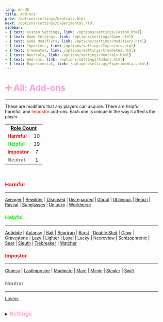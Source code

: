 ```yaml
---
lang: en-US
title: Add-ons
prev: /options/settings/Neutrals.html
next: /options/settings/Experimental.html
sidebar: 
- { text: Custom Settings, link: /options/settings/Custom.html}
- { text: Game Settings, link: /options/settings/Game.html}
- { text: Game Modifiers, link: /options/settings/Modifiers.html}
- { text: Impostors, link: /options/settings/Impostors.html}
- { text: Crewmates, link: /options/settings/Crewmates.html} 
- { text: Neutrals, link: /options/settings/Neutrals.html}
- { text: Add-ons, link: /options/settings/Addons.html}
- { text: Experimental, link: /options/settings/Experimental.html}
---
```


# <font color="#ff9ace">➕ <b>All: Add-ons</b></font> <Badge text="Total: 37" type="tip" vertical="middle"/>
---

These are modifiers that any players can acquire. There are helpful, harmful, and <font color=red>Impostor</font> add-ons. Each one is unique in the way it affects the player.

<table>
<tr >
<td colspan="2" align="center"><b><u>Role Count</u></b></td>
</tr>

<tr>
<td><font color=red><b>Harmful</b></font></td>
<td align="center">10</td>
</tr>

<tr>
<td><font color=#00ff00><b>Helpful</b></font></td>
<td align="center">19</td>
</tr>

<tr>
<td><font color=red><b>Impostor</b></font></td>
<td align="center">7</td>
</tr>
<tr>
<td><font color=#7f8c8d><b>Neutral</b></font></td>
<td align="center">1</td>
</tr>
</table>
<br>

### <font color=#ff0000><b>Harmful</b></font>
---
[Avenger](/options/addons/harmful/Avenger) | [Bewilder](/options/addons/harmful/Bewilder) | [Diseased](/options/addons/harmful/Diseased) | [Disregarded](/options/addons/harmful/Disregarded) | [Ghoul](/options/addons/harmful/Ghoul) | [Oblivious](/options/addons/harmful/Oblivious) | [Reach](/options/addons/helpful/Reach) | [Rascal](/options/addons/harmful/Rascal) | [Sunglasses](/options/addons/harmful/sunglasses) | [Unlucky](/options/addons/harmful/Unlucky) | [Workhorse](/options/addons/harmful/Workhorse)
<br>

### <font color=#00ff00><b>Helpful</b></font>
---
[Antidote](/options/addons/helpful/Antidote) | [Autopsy](/options/addons/helpful/Autopsy) | [Bait](/options/addons/helpful/Bait) | [Beartrap](/options/addons/helpful/Beartrap) | [Burst](/options/addons/helpful/Burst) | [Double Shot](/options/addons/helpful/DoubleShot) | [Glow](/options/addons/helpful/Glow) | [Gravestone](/options/addons/helpful/Gravestone) | [Lazy](/options/addons/helpful/Lazy) | [Lighter](/options/addons/helpful/Lighter) | [Loyal](/options/addons/helpful/Loyal) | [Lucky](/options/addons/helpful/Lucky) | [Necroview](/options/addons/helpful/Necroview) | [Schizophrenic](/options/addons/helpful/Schizophrenic) | [Seer](/options/addons/helpful/Seer) | [Sleuth](/options/addons/helpful/Sleuth) | [Tiebreaker](/options/addons/helpful/Tiebreaker) | [Watcher](/options/addons/helpful/Watcher)
<br>

### <font color=red><b>Impostor</b></font>
---
[Clumsy](/options/addons/impostor/Clumsy) | [LastImpostor](/options/addons/impostor/LastImpostor) | [Madmate](/options/addons/impostor/Madmate) | [Mare](/options/addons/impostor/Mare) | [Mimic](/options/addons/impostor/Mimic) | [Stealer](/options/addons/impostor/Stealer) | [Swift](/options/addons/impostor/Swift)
<br>

### <font color=#7f8c8d><b>Neutral</b></font>
---
[Lovers](/options/addons/neutral/Lovers)

<br>

<details>
<summary><font color=#ff9ace size='4em'><b>Settings</b></font></summary>
<br>
Below are settings to make the game more balanced based on your lobby's style of gameplay:

* Display Add-Ons next to the role name
  * <font color=green>ON</font>: Add-Ons will be displayed next to players' Roles
  * <font color=red>OFF</font>: Add-Ons will not be displayed next to players' Roles
* Players can have multiple Add-Ons
  * <font color=green>ON</font>: Players can have more than one Add-On (up to 15)
  * <font color=red>OFF</font>: Add-Ons will be handed out as they normally would
* Add Brackets To Add-Ons
  * <font color=green>ON</font>: Brackets will appear around a players’ Add-Ons for a cleaner look
  * <font color=red>OFF</font>: Add-Ons will be displayed as they normally would
</details>